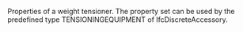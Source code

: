 Properties of a weight tensioner. The property set can be used by the predefined type TENSIONINGEQUIPMENT of IfcDiscreteAccessory.
